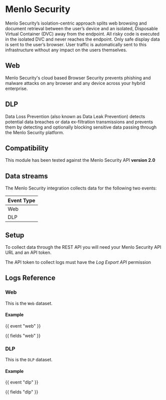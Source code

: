 # Menlo Security

Menlo Security’s isolation-centric approach splits web browsing and document retrieval between the user’s device and an isolated, Disposable Virtual Container (DVC) away from the endpoint. All risky code is executed in the isolated DVC and never reaches the endpoint. Only safe display data is sent to the user’s browser. User traffic is automatically sent to this infrastructure without any impact on the users themselves.

## Web

Menlo Security's cloud based Browser Security prevents phishing and malware attacks on any browser and any device across your hybrid enterprise.

## DLP

Data Loss Prevention (also known as Data Leak Prevention) detects potential data breaches or data ex-filtration transmissions and prevents them by detecting and optionally blocking sensitive data passing through the Menlo Security platform.

## Compatibility

This module has been tested against the Menlo Security API **version 2.0**

## Data streams

The Menlo Security integration collects data for the following two events:

| Event Type                    |
|-------------------------------|
| Web                           |
| DLP                           |

## Setup

To collect data through the REST API you will need your Menlo Security API URL and an API token.

The API token to collect logs must have the *Log Export API* permission

## Logs Reference

### Web

This is the `Web` dataset.

#### Example

{{ event "web" }}

{{ fields "web" }}

### DLP

This is the `DLP` dataset.

#### Example

{{ event "dlp" }}

{{ fields "dlp" }}
